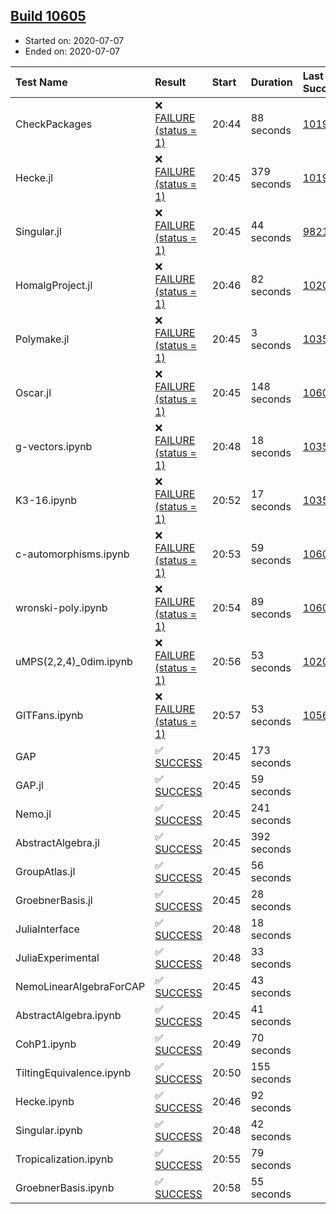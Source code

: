 ## [Build 10605](https://oscarci.mathematik.uni-kl.de/job/oscar/10605/)

* Started on: 2020-07-07
* Ended on: 2020-07-07

| Test Name    | Result | Start | Duration | Last Success | First Failure |
|:-------------|:-------|:------|:---------|:-------------|:--------------|
| CheckPackages | ❌ [FAILURE (status = 1)](https://oscarci.mathematik.uni-kl.de/job/oscar/10605/artifact/logs/build-10605/CheckPackages.log) | 20:44 | 88 seconds | [10197](https://oscarci.mathematik.uni-kl.de/job/oscar/10197/) | [10198](https://oscarci.mathematik.uni-kl.de/job/oscar/10198/) |
| Hecke.jl | ❌ [FAILURE (status = 1)](https://oscarci.mathematik.uni-kl.de/job/oscar/10605/artifact/logs/build-10605/Hecke.jl.log) | 20:45 | 379 seconds | [10197](https://oscarci.mathematik.uni-kl.de/job/oscar/10197/) | [10198](https://oscarci.mathematik.uni-kl.de/job/oscar/10198/) |
| Singular.jl | ❌ [FAILURE (status = 1)](https://oscarci.mathematik.uni-kl.de/job/oscar/10605/artifact/logs/build-10605/Singular.jl.log) | 20:45 | 44 seconds | [9821](https://oscarci.mathematik.uni-kl.de/job/oscar/9821/) | [9822](https://oscarci.mathematik.uni-kl.de/job/oscar/9822/) |
| HomalgProject.jl | ❌ [FAILURE (status = 1)](https://oscarci.mathematik.uni-kl.de/job/oscar/10605/artifact/logs/build-10605/HomalgProject.jl.log) | 20:46 | 82 seconds | [10209](https://oscarci.mathematik.uni-kl.de/job/oscar/10209/) | [10210](https://oscarci.mathematik.uni-kl.de/job/oscar/10210/) |
| Polymake.jl | ❌ [FAILURE (status = 1)](https://oscarci.mathematik.uni-kl.de/job/oscar/10605/artifact/logs/build-10605/Polymake.jl.log) | 20:45 | 3 seconds | [10356](https://oscarci.mathematik.uni-kl.de/job/oscar/10356/) | [10357](https://oscarci.mathematik.uni-kl.de/job/oscar/10357/) |
| Oscar.jl | ❌ [FAILURE (status = 1)](https://oscarci.mathematik.uni-kl.de/job/oscar/10605/artifact/logs/build-10605/Oscar.jl.log) | 20:45 | 148 seconds | [10603](https://oscarci.mathematik.uni-kl.de/job/oscar/10603/) | [10604](https://oscarci.mathematik.uni-kl.de/job/oscar/10604/) |
| g-vectors.ipynb | ❌ [FAILURE (status = 1)](https://oscarci.mathematik.uni-kl.de/job/oscar/10605/artifact/logs/build-10605/g-vectors.ipynb.log) | 20:48 | 18 seconds | [10356](https://oscarci.mathematik.uni-kl.de/job/oscar/10356/) | [10357](https://oscarci.mathematik.uni-kl.de/job/oscar/10357/) |
| K3-16.ipynb | ❌ [FAILURE (status = 1)](https://oscarci.mathematik.uni-kl.de/job/oscar/10605/artifact/logs/build-10605/K3-16.ipynb.log) | 20:52 | 17 seconds | [10356](https://oscarci.mathematik.uni-kl.de/job/oscar/10356/) | [10357](https://oscarci.mathematik.uni-kl.de/job/oscar/10357/) |
| c-automorphisms.ipynb | ❌ [FAILURE (status = 1)](https://oscarci.mathematik.uni-kl.de/job/oscar/10605/artifact/logs/build-10605/c-automorphisms.ipynb.log) | 20:53 | 59 seconds | [10603](https://oscarci.mathematik.uni-kl.de/job/oscar/10603/) | [10604](https://oscarci.mathematik.uni-kl.de/job/oscar/10604/) |
| wronski-poly.ipynb | ❌ [FAILURE (status = 1)](https://oscarci.mathematik.uni-kl.de/job/oscar/10605/artifact/logs/build-10605/wronski-poly.ipynb.log) | 20:54 | 89 seconds | [10600](https://oscarci.mathematik.uni-kl.de/job/oscar/10600/) | [10601](https://oscarci.mathematik.uni-kl.de/job/oscar/10601/) |
| uMPS(2,2,4)_0dim.ipynb | ❌ [FAILURE (status = 1)](https://oscarci.mathematik.uni-kl.de/job/oscar/10605/artifact/logs/build-10605/uMPS-2-2-4-_0dim.ipynb.log) | 20:56 | 53 seconds | [10209](https://oscarci.mathematik.uni-kl.de/job/oscar/10209/) | [10210](https://oscarci.mathematik.uni-kl.de/job/oscar/10210/) |
| GITFans.ipynb | ❌ [FAILURE (status = 1)](https://oscarci.mathematik.uni-kl.de/job/oscar/10605/artifact/logs/build-10605/GITFans.ipynb.log) | 20:57 | 53 seconds | [10566](https://oscarci.mathematik.uni-kl.de/job/oscar/10566/) | [10567](https://oscarci.mathematik.uni-kl.de/job/oscar/10567/) |
| GAP | ✅ [SUCCESS](https://oscarci.mathematik.uni-kl.de/job/oscar/10605/artifact/logs/build-10605/GAP.log) | 20:45 | 173 seconds |  |  |
| GAP.jl | ✅ [SUCCESS](https://oscarci.mathematik.uni-kl.de/job/oscar/10605/artifact/logs/build-10605/GAP.jl.log) | 20:45 | 59 seconds |  |  |
| Nemo.jl | ✅ [SUCCESS](https://oscarci.mathematik.uni-kl.de/job/oscar/10605/artifact/logs/build-10605/Nemo.jl.log) | 20:45 | 241 seconds |  |  |
| AbstractAlgebra.jl | ✅ [SUCCESS](https://oscarci.mathematik.uni-kl.de/job/oscar/10605/artifact/logs/build-10605/AbstractAlgebra.jl.log) | 20:45 | 392 seconds |  |  |
| GroupAtlas.jl | ✅ [SUCCESS](https://oscarci.mathematik.uni-kl.de/job/oscar/10605/artifact/logs/build-10605/GroupAtlas.jl.log) | 20:45 | 56 seconds |  |  |
| GroebnerBasis.jl | ✅ [SUCCESS](https://oscarci.mathematik.uni-kl.de/job/oscar/10605/artifact/logs/build-10605/GroebnerBasis.jl.log) | 20:45 | 28 seconds |  |  |
| JuliaInterface | ✅ [SUCCESS](https://oscarci.mathematik.uni-kl.de/job/oscar/10605/artifact/logs/build-10605/JuliaInterface.log) | 20:48 | 18 seconds |  |  |
| JuliaExperimental | ✅ [SUCCESS](https://oscarci.mathematik.uni-kl.de/job/oscar/10605/artifact/logs/build-10605/JuliaExperimental.log) | 20:48 | 33 seconds |  |  |
| NemoLinearAlgebraForCAP | ✅ [SUCCESS](https://oscarci.mathematik.uni-kl.de/job/oscar/10605/artifact/logs/build-10605/NemoLinearAlgebraForCAP.log) | 20:45 | 43 seconds |  |  |
| AbstractAlgebra.ipynb | ✅ [SUCCESS](https://oscarci.mathematik.uni-kl.de/job/oscar/10605/artifact/logs/build-10605/AbstractAlgebra.ipynb.log) | 20:45 | 41 seconds |  |  |
| CohP1.ipynb | ✅ [SUCCESS](https://oscarci.mathematik.uni-kl.de/job/oscar/10605/artifact/logs/build-10605/CohP1.ipynb.log) | 20:49 | 70 seconds |  |  |
| TiltingEquivalence.ipynb | ✅ [SUCCESS](https://oscarci.mathematik.uni-kl.de/job/oscar/10605/artifact/logs/build-10605/TiltingEquivalence.ipynb.log) | 20:50 | 155 seconds |  |  |
| Hecke.ipynb | ✅ [SUCCESS](https://oscarci.mathematik.uni-kl.de/job/oscar/10605/artifact/logs/build-10605/Hecke.ipynb.log) | 20:46 | 92 seconds |  |  |
| Singular.ipynb | ✅ [SUCCESS](https://oscarci.mathematik.uni-kl.de/job/oscar/10605/artifact/logs/build-10605/Singular.ipynb.log) | 20:48 | 42 seconds |  |  |
| Tropicalization.ipynb | ✅ [SUCCESS](https://oscarci.mathematik.uni-kl.de/job/oscar/10605/artifact/logs/build-10605/Tropicalization.ipynb.log) | 20:55 | 79 seconds |  |  |
| GroebnerBasis.ipynb | ✅ [SUCCESS](https://oscarci.mathematik.uni-kl.de/job/oscar/10605/artifact/logs/build-10605/GroebnerBasis.ipynb.log) | 20:58 | 55 seconds |  |  |
